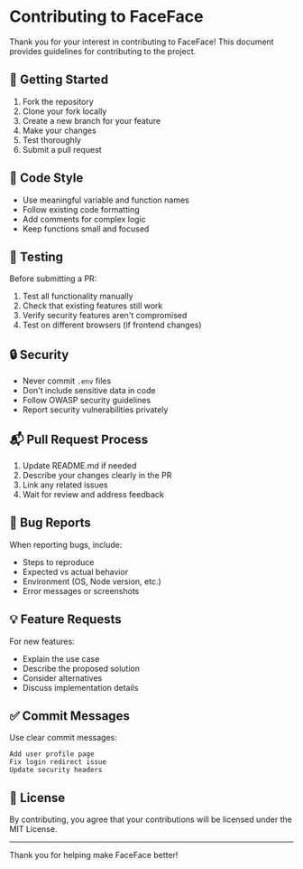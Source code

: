 # Contributing to FaceFace

Thank you for your interest in contributing to FaceFace! This document provides guidelines for contributing to the project.

## 🚀 Getting Started

1. Fork the repository
2. Clone your fork locally
3. Create a new branch for your feature
4. Make your changes
5. Test thoroughly
6. Submit a pull request

## 📝 Code Style

- Use meaningful variable and function names
- Follow existing code formatting
- Add comments for complex logic
- Keep functions small and focused

## 🧪 Testing

Before submitting a PR:

1. Test all functionality manually
2. Check that existing features still work
3. Verify security features aren't compromised
4. Test on different browsers (if frontend changes)

## 🔒 Security

- Never commit `.env` files
- Don't include sensitive data in code
- Follow OWASP security guidelines
- Report security vulnerabilities privately

## 📬 Pull Request Process

1. Update README.md if needed
2. Describe your changes clearly in the PR
3. Link any related issues
4. Wait for review and address feedback

## 🐛 Bug Reports

When reporting bugs, include:

- Steps to reproduce
- Expected vs actual behavior
- Environment (OS, Node version, etc.)
- Error messages or screenshots

## 💡 Feature Requests

For new features:

- Explain the use case
- Describe the proposed solution
- Consider alternatives
- Discuss implementation details

## ✅ Commit Messages

Use clear commit messages:

```
Add user profile page
Fix login redirect issue
Update security headers
```

## 📄 License

By contributing, you agree that your contributions will be licensed under the MIT License.

---

Thank you for helping make FaceFace better!





